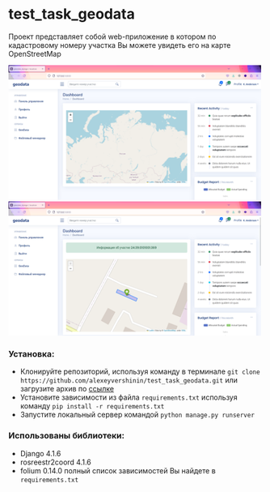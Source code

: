 # test_task_geodata
Проект представляет собой web-приложение в котором по кадастровому номеру участка Вы можете увидеть его на карте OpenStreetMap

<img width="500" src="screenshots/1.png">    <img width="500" src="screenshots/2.png">

### Установка:
* Клонируйте репозиторий, используя команду в терминале `git clone https://github.com/alexeyvershinin/test_task_geodata.git` или загрузите архив по [ссылке](https://github.com/alexeyvershinin/test_task_geodata/archive/refs/heads/master.zip)
* Установите зависимости из файла `requirements.txt` используя  команду `pip install -r requirements.txt`
* Запустите локальный сервер командой `python manage.py runserver`

### Использованы библиотеки:
* Django 4.1.6
* rosreestr2coord 4.1.6
* folium 0.14.0
полный список зависимостей Вы найдете в `requirements.txt`
